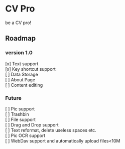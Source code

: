 # CV Pro
be a CV pro!
## Roadmap
### version 1.0
[x] Text support  
[x] Key shortcut support  
[ ] Data Storage  
[ ] About Page  
[ ] Content editing



### Future
[ ] Pic support  
[ ] Trashbin  
[ ] File support  
[ ] Drag and Drop support  
[ ] Text reformat, delete useless spaces etc.  
[ ] Pic OCR support  
[ ] WebDav support and automatically upload files<10M  